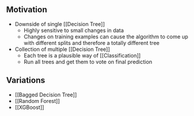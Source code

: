 ## Motivation

- Downside of single [[Decision Tree]]
	- Highly sensitive to small changes in data
	- Changes on training examples can cause the algorithm to come up with different splits and therefore a totally different tree
- Collection of multiple [[Decision Tree]]
	- Each tree is a plausible way of [[Classification]]
	- Run all trees and get them to vote on final prediction

## Variations

- [[Bagged Decision Tree]]
- [[Random Forest]]
- [[XGBoost]]